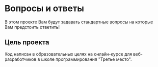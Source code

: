 # Вопросы и ответы
В этом проекте Вам будут задавать стандартные вопросы на которые Вам предстоить ответить! 

## Цель проекта
Код написан в образовательных целях на онлайн-курсе для веб-разработчиков в школе программирования "Третье место".
